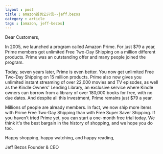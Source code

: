 ```yaml
---
layout : post
title : amazon首页公开信--jeff.bezos
category : article
tags : [amazon, jeff-bezos]
---
```


Dear Customers,

In 2005, we launched a program called Amazon Prime. For just $79 a year, Prime members got unlimited Free Two-Day Shipping on a million different products. Prime was an outstanding offer and many people joined the program.

Today, seven years later, Prime is even better. You now get unlimited Free Two-Day Shipping on 15 million products. Prime also now gives you unlimited instant streaming of over 22,000 movies and TV episodes, as well as the Kindle Owners' Lending Library, an exclusive service where Kindle owners can borrow from a library of over 180,000 books for free, with no due dates. And despite all this investment, Prime remains just $79 a year.


Millions of people are already members. In fact, we now ship more items with Prime Free Two-Day Shipping than with Free Super Saver Shipping. If you haven't tried Prime yet, you can start a one-month free trial today. We think it's the best bargain in the history of shopping, and we hope you do too.

Happy shopping, happy watching, and happy reading,

Jeff Bezos
Founder & CEO